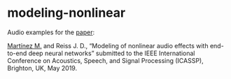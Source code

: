 # modeling-nonlinear

Audio examples for the [paper](https://arxiv.org/abs/1810.06603):

[Martínez M.](http://m-marco.com) and Reiss J. D., “Modeling of nonlinear audio effects with end-to-end deep neural networks” submitted to the IEEE International Conference on Acoustics, Speech, and Signal Processing (ICASSP), Brighton, UK, May 2019.



